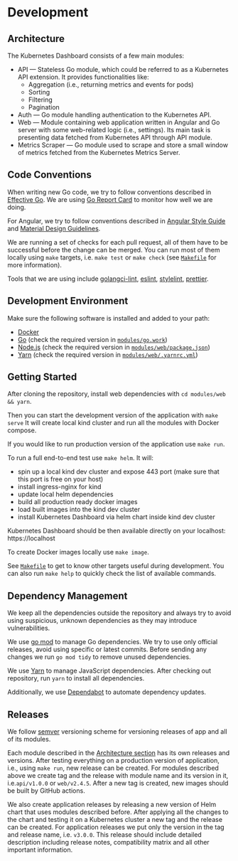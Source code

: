 # Development

## Architecture

The Kubernetes Dashboard consists of a few main modules:

- API — Stateless Go module, which could be referred to as a Kubernetes API extension. It provides functionalities like:
  - Aggregation (i.e., returning metrics and events for pods)
  - Sorting
  - Filtering
  - Pagination
- Auth — Go module handling authentication to the Kubernetes API.  
- Web — Module containing web application written in Angular and Go server with some web-related logic (i.e., settings). Its main task is presenting data fetched from Kubernetes API through API module.
- Metrics Scraper — Go module used to scrape and store a small window of metrics fetched from the Kubernetes Metrics Server.

## Code Conventions

When writing new Go code, we try to follow conventions described in [Effective Go](https://golang.org/doc/effective_go.html).  We are using [Go Report Card](https://goreportcard.com/report/github.com/kubernetes/dashboard) to monitor how well we are doing.

For Angular, we try to follow conventions described in [Angular Style Guide](https://angular.io/guide/styleguide) and [Material Design Guidelines](https://material.io/guidelines/).

We are running a set of checks for each pull request, all of them have to be successful before the change can be merged. You can run most of them locally using `make` targets, i.e. `make test` or `make check` (see [`Makefile`](Makefile) for more information).

Tools that we are using include [golangci-lint](https://github.com/golangci/golangci-lint), [eslint](https://eslint.org), [stylelint](https://github.com/stylelint/stylelint), [prettier](https://prettier.io/).

## Development Environment

Make sure the following software is installed and added to your path:

- [Docker](https://docs.docker.com/engine/install/) 
- [Go](https://golang.org/dl/) (check the required version in [`modules/go.work`](modules/go.work))
- [Node.js](https://nodejs.org/en/download) (check the required version in [`modules/web/package.json`](modules/web/package.json))
- [Yarn](https://yarnpkg.com/getting-started/install) (check the required version in [`modules/web/.yarnrc.yml`](modules/web/.yarnrc.yml))

## Getting Started

After cloning the repository, install web dependencies with `cd modules/web && yarn`.

Then you can start the development version of the application with `make serve` It will create local kind cluster and run all the modules with Docker compose.

If you would like to run production version of the application use `make run`.

To run a full end-to-end test use `make helm`. It will:
- spin up a local kind dev cluster and expose 443 port (make sure that this port is free on your host)
- install ingress-nginx for kind
- update local helm dependencies
- build all production ready docker images
- load built images into the kind dev cluster
- install Kubernetes Dashboard via helm chart inside kind dev cluster

Kubernetes Dashboard should be then available directly on your localhost: https://localhost

To create Docker images locally use `make image`.

See [`Makefile`](Makefile) to get to know other targets useful during development. You can also run `make help` to quickly check the list of available commands.

## Dependency Management

We keep all the dependencies outside the repository and always try to avoid using suspicious, unknown dependencies as they may introduce vulnerabilities.

We use [go mod](https://github.com/golang/go/wiki/Modules) to manage Go dependencies. We try to use only official releases, avoid using specific or latest commits. Before sending any changes we run `go mod tidy` to remove unused dependencies.

We use [Yarn](https://yarnpkg.com/) to manage JavaScript dependencies. After checking out repository, run `yarn` to install all dependencies.

Additionally, we use [Dependabot](https://github.com/dependabot) to automate dependency updates.


## Releases

We follow [semver](https://semver.org/) versioning scheme for versioning releases of app and all of its modules.

Each module described in the [Architecture section](#architecture) has its own releases and versions. After testing everything on a production version of application, i.e., using `make run`, new release can be created. For modules described above we create tag and the release with module name and its version in it, i.e.`api/v1.0.0` or `web/v2.4.5`. After a new tag is created, new images should be built by GitHub actions.

We also create application releases by releasing a new version of Helm chart that uses modules described before. After applying all the changes to the chart and testing it on a Kubernetes cluster a new tag and the release can be created. For application releases we put only the version in the tag and release name, i.e. `v3.0.0`. This release should include detailed description including release notes, compatibility matrix and all other important information.
